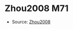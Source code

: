 <a name="material" />

# Zhou2008 M71
<script type="application/ld+json">
  {
    "@context": "https://schema.org/",
    "@type": "ChemicalSubstance",
    "http://purl.org/dc/terms/conformsTo":
      {
        "@type": "CreativeWork",
        "@id": "https://bioschemas.org/profiles/ChemicalSubstance/0.4-RELEASE/"
      },
    "@id": "https://egonw.github.io/nanowiki/nanowiki283.html#material",
    "name": "Zhou2008 M71",
    "sameAs": "http://127.0.0.1/mediawiki/index.php/Special:URIResolver/Zhou2008_M71"
  }
</script>


* Source: [Zhou2008](Zhou2008.md)
